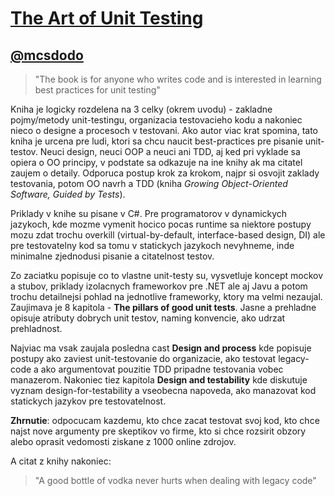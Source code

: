 [The Art of Unit Testing](http://www.manning.com/osherove/)
============================================
**[@mcsdodo](https://twitter.com/mcsdodo)**
-----------
>"The book is for anyone who writes code and is interested in learning best practices for unit testing" 

Kniha je logicky rozdelena na 3 celky (okrem uvodu) - zakladne pojmy/metody unit-testingu, organizacia testovacieho kodu a 
nakoniec nieco o designe a procesoch v testovani. Ako autor viac krat spomina, tato kniha je urcena pre ludi, ktori sa chcu naucit best-practices pre pisanie unit-testov. Neuci design, neuci OOP a neuci ani TDD, aj ked pri vyklade sa opiera o OO principy, v podstate sa odkazuje na ine knihy ak ma citatel zaujem o detaily. Odporuca postup krok za krokom, najpr si osvojit zaklady testovania, potom OO navrh a TDD (kniha _Growing Object-Oriented Software, Guided by Tests_).

Priklady v knihe su pisane v C#. Pre programatorov v dynamickych jazykoch, kde mozme vymenit hocico pocas runtime sa niektore postupy mozu zdat trochu overkill (virtual-by-default, interface-based design, DI) ale pre testovatelny kod sa tomu v statickych jazykoch nevyhneme, inde minimalne zjednodusi pisanie a citatelnost testov.
  
Zo zaciatku popisuje co to vlastne unit-testy su, vysvetluje koncept mockov a stubov, priklady izolacnych frameworkov pre .NET ale aj Javu a potom trochu detailnejsi pohlad na jednotlive frameworky, ktory ma velmi nezaujal. Zaujimava je 8 kapitola - __The pillars of good unit tests__. Jasne a prehladne opisuje atributy dobrych unit testov, naming konvencie, ako udrzat prehladnost.

Najviac ma vsak zaujala posledna cast __Design and process__ kde popisuje postupy ako zaviest unit-testovanie do organizacie, ako testovat legacy-code a ako argumentovat pouzitie TDD pripadne testovania vobec manazerom. Nakoniec tiez kapitola __Design and testability__ kde diskutuje vyznam design-for-testability a vseobecna napoveda, ako manazovat kod statickych jazykov pre testovatelnost.

__Zhrnutie__: odpocucam kazdemu, kto chce zacat testovat svoj kod, kto chce najst nove argumenty pre skeptikov vo firme, kto si chce rozsirit obzory alebo oprasit vedomosti ziskane z 1000 online zdrojov.

A citat z knihy nakoniec: 
>"A good bottle of vodka never hurts when dealing with legacy code"
